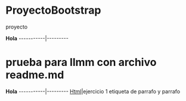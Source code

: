 # ProyectoBootstrap
proyecto 

**Hola**
-----------|---------
# prueba para llmm con archivo readme.md

**Hola**
-----------|---------
[Html](/LMAR/ejercicio1.html)|ejercicio 1 etiqueta de parrafo y parrafo
